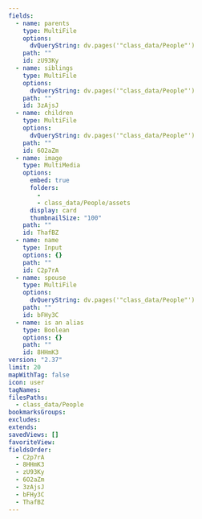 ```yaml
---
fields:
  - name: parents
    type: MultiFile
    options:
      dvQueryString: dv.pages('"class_data/People"')
    path: ""
    id: zU93Ky
  - name: siblings
    type: MultiFile
    options:
      dvQueryString: dv.pages('"class_data/People"')
    path: ""
    id: 3zAjsJ
  - name: children
    type: MultiFile
    options:
      dvQueryString: dv.pages('"class_data/People"')
    path: ""
    id: 6O2aZm
  - name: image
    type: MultiMedia
    options:
      embed: true
      folders:
        - 
        - class_data/People/assets
      display: card
      thumbnailSize: "100"
    path: ""
    id: ThafBZ
  - name: name
    type: Input
    options: {}
    path: ""
    id: C2p7rA
  - name: spouse
    type: MultiFile
    options:
      dvQueryString: dv.pages('"class_data/People"')
    path: ""
    id: bFHy3C
  - name: is an alias
    type: Boolean
    options: {}
    path: ""
    id: 8HHmK3
version: "2.37"
limit: 20
mapWithTag: false
icon: user
tagNames: 
filesPaths:
  - class_data/People
bookmarksGroups: 
excludes: 
extends: 
savedViews: []
favoriteView: 
fieldsOrder:
  - C2p7rA
  - 8HHmK3
  - zU93Ky
  - 6O2aZm
  - 3zAjsJ
  - bFHy3C
  - ThafBZ
---
```

